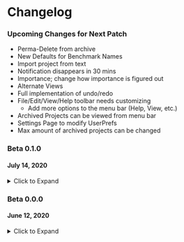 # Changelog

### Upcoming Changes for Next Patch
- Perma-Delete from archive
- New Defaults for Benchmark Names
- Import project from text
- Notification disappears in 30 mins
- Importance; change how importance is figured out
- Alternate Views
- Full implementation of undo/redo
- File/Edit/View/Help toolbar needs customizing
  - Add more options to the menu bar (Help, View, etc.)
- Archived Projects can be viewed from menu bar
- Settings Page to modify UserPrefs
- Max amount of archived projects can be changed


### Beta 0.1.0
#### July 14, 2020
<details> <summary>Click to Expand</summary>
<p>

#### FEATURES
- Sort by uncompleted first (also sorts by due-date)
- Clicking notification opens app
- Soon meter no longer shows when project is completed
- Completion of project depends on benchmarks, not a button
  - Button now does nothing
- File/Edit/View/Help bar begins implementation
- Added Delay to tooltips
- Dark Mode/Light Mode
- UserPrefs Config
  - sort_type
  - lightness mode
  - notification frequency
  - type of notifications
    - ONLY project due date notifications
    - ONLY benchmark due date notifications
    - BOTH project + benchmark due date notifications (Default)
- Search bar for easier finding of projects
- Invisible notification service
- Archiving benchmarks when deleted so that they can be brought back
- Archive pop-up


#### BUGS
- Changed the benchmark form proportions in addPanel
- Completion bug fixed
- Fix bug of going over 100 by clicking title of a nested benchmark (adding 1 to numDone when should add .2 )
- Fixed other minor bugs from previous version
- Fixed multi-deleting bug
- Fixed date changing bug

</p>
</details>


### Beta 0.0.0
#### June 12, 2020
<details> <summary>Click to Expand</summary>
<p>

#### FEATURES
- Projects added
  - have a name
  - have a category
  - can be linear and non-linear
  - due on a certain date (which benchmarks inherit on default)
- Progress visualized by interactive progress bar
- Projects can be manually sorted by dragging and dropping
- Projects can be sorted by multiple different settings
  - by custom
    - default sorting system
  - by due date
    - Most recent project is sorted to be at the top
  - by importance (Default)
    - Sorts by a predetermined hash.
    - For now this defaults to sorting the projects by name in alphabetical order
  - by category
    - Sorts by category, in alphabetical order
  - by alpha
    - Sorts projects by name in alphabetical order
  - by rev alpha
    - Sorts projects by name in reverse alphabetical order
- Dropdown to edit the project's contents
  - Benchmarks can be added
    - by clicking between benchmarks, benchmarks can be added infinitely many times
  - Benchmarks can be moved
    - by dragging benchmarks by their handles, the order of the benchmarks can be changed at will
  - Benchmarks can be deleted
  - Each benchmark is purely mutable
    - Due Date can be changed
    - Due Time can be changed
    - Nested sub-parts can be added and removed
    - Benchmark's name can be changed
- Completion toggles via button instead of final benchmarks
- Percent completion is shown on each project
- Changes to each session is stored locally
- Adding benchmarks opens up in a modal window
  - Closes on clicking away
  - Closes on scroll
  - Closes on submit, and packages the data to be made into a project in the main process
- Media Queries semi-adapt the appearance of the application
- Tooltips show information about benchmarks when hovered over
- SoonMeter shows how soon a project or benchmark is due

#### BUGS
- Notification titles
- Help menu sends to wrong place
- Notifications every 30 mins
- Notification criteria
- Question mark on the project adding form is not clear.
  - Delay is too long
  - Doesn't describe linearity well enough
- If a benchmark's subparts are changed, the progress on them is lost

</p>
</details>
